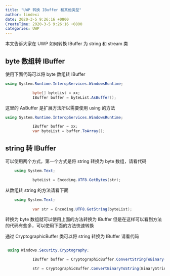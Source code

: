 ```yaml
---
title: "UWP 转换 IBuffer 和其他类型"
author: lindexi
date: 2020-3-5 9:26:16 +0800
CreateTime: 2020-3-5 9:26:16 +0800
categories: UWP
---
```


本文告诉大家在 UWP 如何转换 IBuffer 为 string 和 stream 类

<!--more-->


<!-- csdn -->

## byte 数组转 IBuffer

使用下面代码可以将 byte 数组转 IBuffer

```csharp
using System.Runtime.InteropServices.WindowsRuntime;

            byte[] byteList = xx;
            IBuffer buffer = byteList.AsBuffer();

```
	
这里的 AsBuffer 是扩展方法所以需要使用 using 的方法

```csharp
using System.Runtime.InteropServices.WindowsRuntime;

            IBuffer buffer = xx;
            var byteList = buffer.ToArray();
```

## string 转 IBuffer

可以使用两个方式，第一个方式是将 string 转换为 byte 数组，请看代码

```csharp
    using System.Text;

            byteList = Encoding.UTF8.GetBytes(str);

```

从数组转 string 的方法请看下面

```csharp
    using System.Text;
  
            var str = Encoding.UTF8.GetString(byteList);

```

转换为 byte 数组就可以使用上面的方法转换为 IBuffer 但是在这样可以看到方法的代码有些多，可以使用下面的方法快速转换

通过 CryptographicBuffer 类可以将 string 转换为 IBuffer 请看代码

```csharp

 using Windows.Security.Cryptography;

            IBuffer buffer = CryptographicBuffer.ConvertStringToBinary(str, BinaryStringEncoding.Utf8);

            str = CryptographicBuffer.ConvertBinaryToString(BinaryStringEncoding.Utf8, buffer);

```



